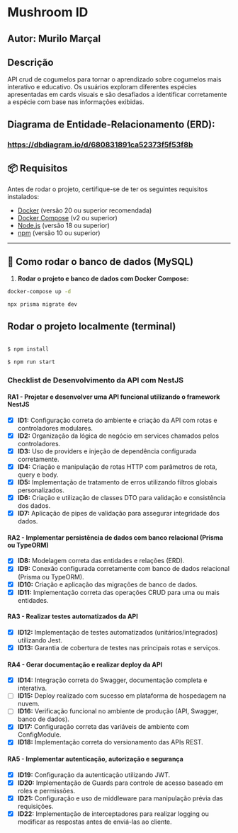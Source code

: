 # Mushroom ID

## Autor: Murilo Marçal

## Descrição

API crud de cogumelos para tornar o aprendizado sobre cogumelos mais interativo e educativo. Os usuários exploram diferentes espécies apresentadas em cards visuais e são desafiados a identificar corretamente a espécie com base nas informações exibidas.

## Diagrama de Entidade-Relacionamento (ERD):

  ### https://dbdiagram.io/d/680831891ca52373f5f53f8b

## 📦 Requisitos

Antes de rodar o projeto, certifique-se de ter os seguintes requisitos instalados:

- [Docker](https://www.docker.com/) (versão 20 ou superior recomendada)
- [Docker Compose](https://docs.docker.com/compose/) (v2 ou superior)
- [Node.js](https://nodejs.org/) (versão 18 ou superior)
- [npm](https://www.npmjs.com/) (versão 10 ou superior)

---

## 🐘 Como rodar o banco de dados (MySQL)

1. **Rodar o projeto e banco de dados com Docker Compose:**

```bash
docker-compose up -d

npx prisma migrate dev
```

## Rodar o projeto localmente (terminal)

```bash

$ npm install

$ npm run start
```

### Checklist de Desenvolvimento da API com NestJS

#### RA1 - Projetar e desenvolver uma API funcional utilizando o framework NestJS

- [x] **ID1:** Configuração correta do ambiente e criação da API com rotas e controladores modulares.
- [x] **ID2:** Organização da lógica de negócio em services chamados pelos controladores.
- [x] **ID3:** Uso de providers e injeção de dependência configurada corretamente.
- [x] **ID4:** Criação e manipulação de rotas HTTP com parâmetros de rota, query e body.
- [x] **ID5:** Implementação de tratamento de erros utilizando filtros globais personalizados.
- [x] **ID6:** Criação e utilização de classes DTO para validação e consistência dos dados.
- [x] **ID7:** Aplicação de pipes de validação para assegurar integridade dos dados.

#### RA2 - Implementar persistência de dados com banco relacional (Prisma ou TypeORM)

- [x] **ID8:** Modelagem correta das entidades e relações (ERD).
- [x] **ID9:** Conexão configurada corretamente com banco de dados relacional (Prisma ou TypeORM).
- [x] **ID10:** Criação e aplicação das migrações de banco de dados.
- [x] **ID11:** Implementação correta das operações CRUD para uma ou mais entidades.

#### RA3 - Realizar testes automatizados da API

- [x] **ID12:** Implementação de testes automatizados (unitários/integrados) utilizando Jest.
- [x] **ID13:** Garantia de cobertura de testes nas principais rotas e serviços.

#### RA4 - Gerar documentação e realizar deploy da API

- [x] **ID14:** Integração correta do Swagger, documentação completa e interativa.
- [ ] **ID15:** Deploy realizado com sucesso em plataforma de hospedagem na nuvem.
- [ ] **ID16:** Verificação funcional no ambiente de produção (API, Swagger, banco de dados).
- [x] **ID17:** Configuração correta das variáveis de ambiente com ConfigModule.
- [x] **ID18:** Implementação correta do versionamento das APIs REST.

#### RA5 - Implementar autenticação, autorização e segurança

- [x] **ID19:** Configuração da autenticação utilizando JWT.
- [x] **ID20:** Implementação de Guards para controle de acesso baseado em roles e permissões.
- [x] **ID21:** Configuração e uso de middleware para manipulação prévia das requisições.
- [x] **ID22:** Implementação de interceptadores para realizar logging ou modificar as respostas antes de enviá-las ao cliente.
